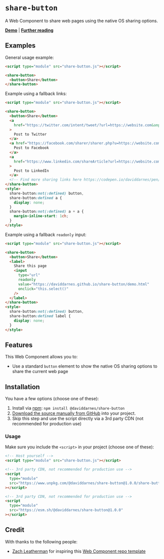 # `share-button`

A Web Component to share web pages using the native OS sharing options.

**[Demo](https://daviddarnes.github.io/share-button/demo.html)** | **[Further reading](https://darn.es/share-button-web-component/)**

## Examples

General usage example:

```html
<script type="module" src="share-button.js"></script>

<share-button>
  <button>Share</button>
</share-button>
```

Example using a fallback links:

```html
<script type="module" src="share-button.js"></script>

<share-button>
  <button>Share</button>
  <a
    href="https://twitter.com/intent/tweet/?url=https://website.com&amp;text=Example&amp;via=DavidDarnes"
  >
    Post to Twitter
  </a>
  <a href="https://facebook.com/sharer/sharer.php?u=https://website.com">
    Post to Facebook
  </a>
  <a
    href="https://www.linkedin.com/shareArticle?url=https://website.com&amp;title=Example&amp;source=Title&amp;mini=true"
  >
    Post to LinkedIn
  </a>
  <!-- Find more sharing links here https://codepen.io/daviddarnes/pen/GRJgoxy -->
</share-button>
<style>
  share-button:not(:defined) button,
  share-button:defined a {
    display: none;
  }
  share-button:not(:defined) a + a {
    margin-inline-start: 1ch;
  }
</style>
```

Example using a fallback `readonly` input:

```html
<script type="module" src="share-button.js"></script>

<share-button>
  <button>Share</button>
  <label>
    Share this page
    <input
      type="url"
      readonly
      value="https://daviddarnes.github.io/share-button/demo.html"
      onclick="this.select()"
    />
  </label>
</share-button>
<style>
  share-button:not(:defined) button,
  share-button:defined label {
    display: none;
  }
</style>
```

## Features

This Web Component allows you to:

- Use a standard `button` element to show the native OS sharing options to share the current web page

## Installation

You have a few options (choose one of these):

1. Install via [npm](https://www.npmjs.com/package/@daviddarnes/share-button): `npm install @daviddarnes/share-button`
1. [Download the source manually from GitHub](https://github.com/daviddarnes/share-button/releases) into your project.
1. Skip this step and use the script directly via a 3rd party CDN (not recommended for production use)

### Usage

Make sure you include the `<script>` in your project (choose one of these):

```html
<!-- Host yourself -->
<script type="module" src="share-button.js"></script>
```

```html
<!-- 3rd party CDN, not recommended for production use -->
<script
  type="module"
  src="https://www.unpkg.com/@daviddarnes/share-button@1.0.0/share-button.js"
></script>
```

```html
<!-- 3rd party CDN, not recommended for production use -->
<script
  type="module"
  src="https://esm.sh/@daviddarnes/share-button@1.0.0"
></script>
```

## Credit

With thanks to the following people:

- [Zach Leatherman](https://zachleat.com) for inspiring this [Web Component repo template](https://github.com/daviddarnes/component-template)
